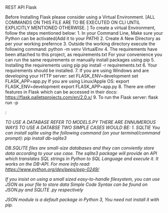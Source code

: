 REST API Flask

Before Installing Flask please consider using a Virtual Environment.
[ALL COMMANDS ON THIS FILE ARE TO BE EXECUTED ON CLI UNTIL EXPLICITLY MENTIONED OTHERWISE. ]
To create a virtual Environment, follow the steps mentioned below:
    1. In your Command Line, Make sure your Python can be activated(Add it to your PATH)
    2. Create A New Directory as per your working prefernce
    3. Outside the working directory execute the following command:
        python -m  venv VirtualEnv
    4. The requirements have been attached to this project, as requirements.txt
       For your convenience you can run the same requirements or manually install packages using pip 
    5. Installing the requirements using pip
        pip install -r requirements.txt
    6.  Your requirements should be installed.
    7. If you are using Windows and are developing your HTTP server:
        set FLASK_ENV=development
        set FLASK_APP=app.py
       If you are using Linux/Apple OS:
        export FLASK_ENV=development
        export FLASK_APP=app.py
    8.  There are other features in Flask which can be accessed in their docs:   
        https://flask.palletsprojects.com/en/2.0.x/
    9. To run the Flask server:
            flask run -p <address>:<port>


TO USE A DATABASE REFER TO MODELS.PY
THERE ARE ENNUMEROUS WAYS TO USE A  DATABSE
TWO SIMPLE CASES WOULD BE:
    1. SQLTIE
You can install sqlite using the following command (on your terminal/command prompt):
    pip install db-sqlite3

DB.SQLITE files are small-size databases and they can conviently store data according to your use case.
The sqlite3 package will provide an API which translates SQL strings in Python to SQL Language and execute it.
It works on the DB-API. For more info read: https://www.python.org/dev/peps/pep-0249/

If you insist on using a small sized easy-to-handle filesystem, you can use JSON as your file to store data
Simple Code Syntax can be found on JSON.py and SQLITE .py respectively

JSON module is a default package in Python 3, You need not install it with pip.